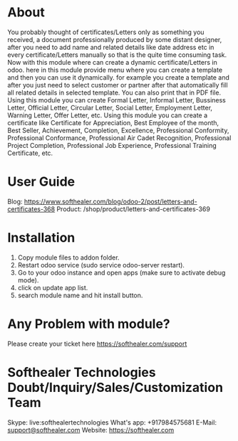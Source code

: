 About
============
You probably thought of certificates/Letters only as something you received, a document professionally produced by some distant designer, after you need to add name and related details like date address etc in every certificate/Letters manually so that is the quite time consuming task. Now with this module where can create a dynamic certificate/Letters in odoo. here in this module provide menu where you can create a template and then you can use it dynamically. for example you create a template and after you just need to select customer or partner after that automatically fill all related details in selected template. You can also print that in PDF file.
Using this module you can create Formal Letter, Informal Letter, Bussiness Letter, Official Letter, Circular Letter, Social Letter, Employment Letter, Warning Letter, Offer Letter, etc.
Using this module you can create a certificate like Certificate for Appreciation, Best Employee of the month, Best Seller, Achievement, Completion, Excellence, Professional Conformity, Professional Conformance, Professional Air Cadet Recognition, Professional Project Completion, Professional Job Experience, Professional Training Certificate, etc.

User Guide
============
Blog: https://www.softhealer.com/blog/odoo-2/post/letters-and-certificates-368
Product: /shop/product/letters-and-certificates-369

Installation
============
1) Copy module files to addon folder.
2) Restart odoo service (sudo service odoo-server restart).
3) Go to your odoo instance and open apps (make sure to activate debug mode).
4) click on update app list.
5) search module name and hit install button.

Any Problem with module?
=====================================
Please create your ticket here https://softhealer.com/support

Softhealer Technologies Doubt/Inquiry/Sales/Customization Team
=====================================
Skype: live:softhealertechnologies
What's app: +917984575681
E-Mail: support@softhealer.com
Website: https://softhealer.com
